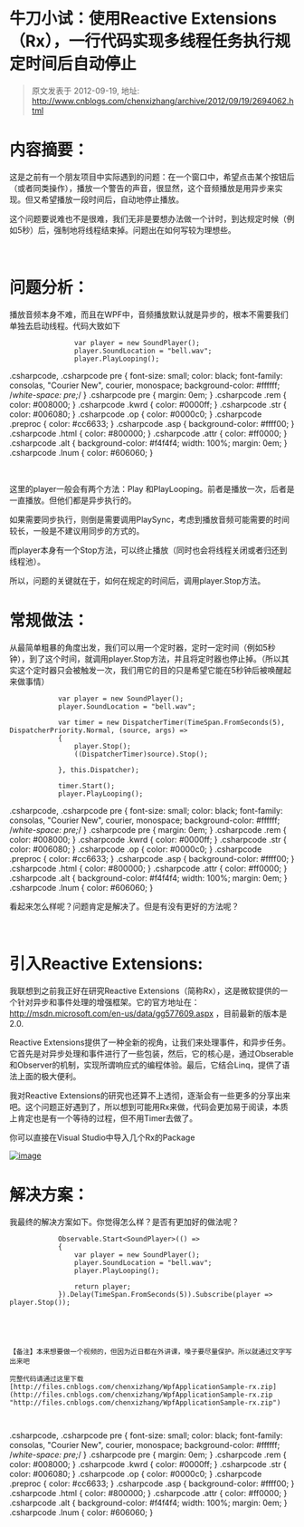 # 牛刀小试：使用Reactive Extensions（Rx），一行代码实现多线程任务执行规定时间后自动停止 
> 原文发表于 2012-09-19, 地址: http://www.cnblogs.com/chenxizhang/archive/2012/09/19/2694062.html 


内容摘要：
=====

 这是之前有一个朋友项目中实际遇到的问题：在一个窗口中，希望点击某个按钮后（或者同类操作），播放一个警告的声音，很显然，这个音频播放是用异步来实现。但又希望播放一段时间后，自动地停止播放。

 这个问题要说难也不是很难，我们无非是要想办法做一个计时，到达规定时候（例如5秒）后，强制地将线程结束掉。问题出在如何写较为理想些。

  

 问题分析：
=====

 播放音频本身不难，而且在WPF中，音频播放默认就是异步的，根本不需要我们单独去启动线程。代码大致如下


```
                var player = new SoundPlayer();
                player.SoundLocation = "bell.wav";
                player.PlayLooping();
```

.csharpcode, .csharpcode pre
{
 font-size: small;
 color: black;
 font-family: consolas, "Courier New", courier, monospace;
 background-color: #ffffff;
 /*white-space: pre;*/
}
.csharpcode pre { margin: 0em; }
.csharpcode .rem { color: #008000; }
.csharpcode .kwrd { color: #0000ff; }
.csharpcode .str { color: #006080; }
.csharpcode .op { color: #0000c0; }
.csharpcode .preproc { color: #cc6633; }
.csharpcode .asp { background-color: #ffff00; }
.csharpcode .html { color: #800000; }
.csharpcode .attr { color: #ff0000; }
.csharpcode .alt 
{
 background-color: #f4f4f4;
 width: 100%;
 margin: 0em;
}
.csharpcode .lnum { color: #606060; }

 


这里的player一般会有两个方法：Play 和PlayLooping。前者是播放一次，后者是一直播放。但他们都是异步执行的。


如果需要同步执行，则倒是需要调用PlaySync，考虑到播放音频可能需要的时间较长，一般是不建议用同步的方式的。


而player本身有一个Stop方法，可以终止播放（同时也会将线程关闭或者归还到线程池）。


所以，问题的关键就在于，如何在规定的时间后，调用player.Stop方法。


常规做法：
=====


从最简单粗暴的角度出发，我们可以用一个定时器，定时一定时间（例如5秒钟），到了这个时间，就调用player.Stop方法，并且将定时器也停止掉。（所以其实这个定时器只会被触发一次，我们用它的目的只是希望它能在5秒钟后被唤醒起来做事情）


```
            var player = new SoundPlayer();
            player.SoundLocation = "bell.wav";

            var timer = new DispatcherTimer(TimeSpan.FromSeconds(5), DispatcherPriority.Normal, (source, args) =>
            {
                player.Stop();
                ((DispatcherTimer)source).Stop();

            }, this.Dispatcher);

            timer.Start();
            player.PlayLooping();
```


.csharpcode, .csharpcode pre
{
 font-size: small;
 color: black;
 font-family: consolas, "Courier New", courier, monospace;
 background-color: #ffffff;
 /*white-space: pre;*/
}
.csharpcode pre { margin: 0em; }
.csharpcode .rem { color: #008000; }
.csharpcode .kwrd { color: #0000ff; }
.csharpcode .str { color: #006080; }
.csharpcode .op { color: #0000c0; }
.csharpcode .preproc { color: #cc6633; }
.csharpcode .asp { background-color: #ffff00; }
.csharpcode .html { color: #800000; }
.csharpcode .attr { color: #ff0000; }
.csharpcode .alt 
{
 background-color: #f4f4f4;
 width: 100%;
 margin: 0em;
}
.csharpcode .lnum { color: #606060; }




看起来怎么样呢？问题肯定是解决了。但是有没有更好的方法呢？


 


引入Reactive Extensions:
======================


我联想到之前我正好在研究Reactive Extensions（简称Rx），这是微软提供的一个针对异步和事件处理的增强框架。它的官方地址在：<http://msdn.microsoft.com/en-us/data/gg577609.aspx> ，目前最新的版本是2.0.


Reactive Extensions提供了一种全新的视角，让我们来处理事件，和异步任务。它首先是对异步处理和事件进行了一些包装，然后，它的核心是，通过Obserable和Observer的机制，实现所谓响应式的编程体验。最后，它结合Linq，提供了语法上面的极大便利。


我对Reactive Extensions的研究也还算不上透彻，逐渐会有一些更多的分享出来吧。这个问题正好遇到了，所以想到可能用Rx来做，代码会更加易于阅读，本质上肯定也是有一个等待的过程，但不用Timer去做了。


你可以直接在Visual Studio中导入几个Rx的Package


[![image](http://images.cnblogs.com/cnblogs_com/chenxizhang/201209/201209191736554774.png "image")](http://images.cnblogs.com/cnblogs_com/chenxizhang/201209/201209191736551917.png)


解决方案：
=====


我最终的解决方案如下。你觉得怎么样？是否有更加好的做法呢？


```
            Observable.Start<SoundPlayer>(() =>
            {
                var player = new SoundPlayer();
                player.SoundLocation = "bell.wav";
                player.PlayLooping();

                return player;
            }).Delay(TimeSpan.FromSeconds(5)).Subscribe(player => player.Stop());
```

```
 
```

```
 
```

```
【备注】本来想要做一个视频的，但因为近日都在外讲课，嗓子要尽量保护。所以就通过文字写出来吧
```

```
完整代码请通过这里下载 [http://files.cnblogs.com/chenxizhang/WpfApplicationSample-rx.zip](http://files.cnblogs.com/chenxizhang/WpfApplicationSample-rx.zip "http://files.cnblogs.com/chenxizhang/WpfApplicationSample-rx.zip")
```

```
 
```

.csharpcode, .csharpcode pre
{
 font-size: small;
 color: black;
 font-family: consolas, "Courier New", courier, monospace;
 background-color: #ffffff;
 /*white-space: pre;*/
}
.csharpcode pre { margin: 0em; }
.csharpcode .rem { color: #008000; }
.csharpcode .kwrd { color: #0000ff; }
.csharpcode .str { color: #006080; }
.csharpcode .op { color: #0000c0; }
.csharpcode .preproc { color: #cc6633; }
.csharpcode .asp { background-color: #ffff00; }
.csharpcode .html { color: #800000; }
.csharpcode .attr { color: #ff0000; }
.csharpcode .alt 
{
 background-color: #f4f4f4;
 width: 100%;
 margin: 0em;
}
.csharpcode .lnum { color: #606060; }
